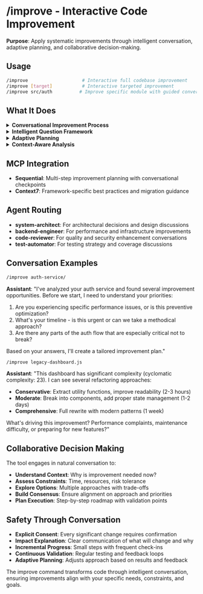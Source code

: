 # /improve - Interactive Code Improvement

**Purpose**: Apply systematic improvements through intelligent conversation, adaptive planning, and collaborative decision-making.

## Usage

```bash
/improve                    # Interactive full codebase improvement
/improve [target]           # Interactive targeted improvement
/improve src/auth          # Improve specific module with guided conversation
```

## What It Does

<details>
<summary><strong>Conversational Improvement Process</strong></summary>

1. **Discover**: Analyze target and identify improvement opportunities
2. **Discuss**: Ask clarifying questions about priorities and constraints  
3. **Plan**: Collaboratively design improvement strategy
4. **Execute**: Implement improvements with ongoing validation
5. **Review**: Evaluate results and gather feedback for future improvements

</details>

<details>
<summary><strong>Intelligent Question Framework</strong></summary>

The tool automatically asks relevant questions based on context:

- **New Project**: "What's your main concern - performance, maintainability, or security?"
- **Legacy Code**: "Are you planning a gradual refactor or major overhaul?"
- **Performance Issues**: "Are you seeing specific bottlenecks or general slowness?"
- **Security Code**: "What's your security compliance requirements?"
- **Team Project**: "What's the team's experience level with these patterns?"

</details>

<details>
<summary><strong>Adaptive Planning</strong></summary>

- **Risk Assessment**: Evaluates complexity and suggests appropriate approaches
- **Resource Consideration**: Factors in time constraints and team capacity
- **Incremental Strategy**: Breaks large improvements into manageable steps
- **Validation Points**: Identifies key checkpoints for testing and review
- **Rollback Planning**: Ensures safe execution with clear recovery paths

</details>

<details>
<summary><strong>Context-Aware Analysis</strong></summary>

- **Framework Detection**: Identifies technologies and suggests best practices
- **Pattern Recognition**: Detects common anti-patterns and improvement opportunities  
- **Dependency Analysis**: Understands impact of changes across the codebase
- **Performance Profiling**: Identifies real bottlenecks vs perceived issues
- **Security Assessment**: Evaluates vulnerabilities based on actual usage patterns

</details>

## MCP Integration

- **Sequential**: Multi-step improvement planning with conversational checkpoints
- **Context7**: Framework-specific best practices and migration guidance

## Agent Routing

- **system-architect**: For architectural decisions and design discussions
- **backend-engineer**: For performance and infrastructure improvements
- **code-reviewer**: For quality and security enhancement conversations
- **test-automator**: For testing strategy and coverage discussions

## Conversation Examples

```bash
/improve auth-service/
```

**Assistant**: "I've analyzed your auth service and found several improvement opportunities. Before we start, I need to understand your priorities:

1. Are you experiencing specific performance issues, or is this preventive optimization?
2. What's your timeline - is this urgent or can we take a methodical approach?
3. Are there any parts of the auth flow that are especially critical not to break?

Based on your answers, I'll create a tailored improvement plan."

```bash
/improve legacy-dashboard.js  
```

**Assistant**: "This dashboard has significant complexity (cyclomatic complexity: 23). I can see several refactoring approaches:

- **Conservative**: Extract utility functions, improve readability (2-3 hours)
- **Moderate**: Break into components, add proper state management (1-2 days)  
- **Comprehensive**: Full rewrite with modern patterns (1 week)

What's driving this improvement? Performance complaints, maintenance difficulty, or preparing for new features?"

## Collaborative Decision Making

The tool engages in natural conversation to:

- **Understand Context**: Why is improvement needed now?
- **Assess Constraints**: Time, resources, risk tolerance
- **Explore Options**: Multiple approaches with trade-offs
- **Build Consensus**: Ensure alignment on approach and priorities
- **Plan Execution**: Step-by-step roadmap with validation points

## Safety Through Conversation

- **Explicit Consent**: Every significant change requires confirmation
- **Impact Explanation**: Clear communication of what will change and why
- **Incremental Progress**: Small steps with frequent check-ins
- **Continuous Validation**: Regular testing and feedback loops
- **Adaptive Planning**: Adjusts approach based on results and feedback

The improve command transforms code through intelligent conversation, ensuring improvements align with your specific needs, constraints, and goals.
